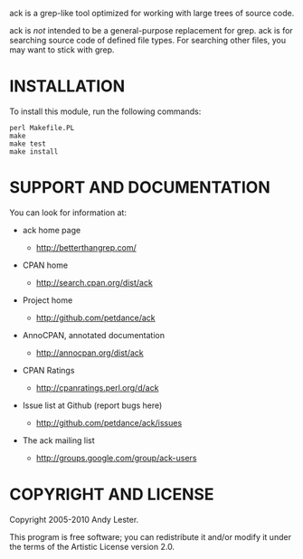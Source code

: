 ack is a grep-like tool optimized for working with large trees of
source code.

ack is *not* intended to be a general-purpose replacement for grep.
ack is for searching source code of defined file types.  For searching
other files, you may want to stick with grep.

# INSTALLATION

To install this module, run the following commands:

    perl Makefile.PL
    make
    make test
    make install

# SUPPORT AND DOCUMENTATION

You can look for information at:

* ack home page
    * <http://betterthangrep.com/>

* CPAN home
    * <http://search.cpan.org/dist/ack>

* Project home
    * <http://github.com/petdance/ack>

* AnnoCPAN, annotated documentation
    * <http://annocpan.org/dist/ack>

* CPAN Ratings
    * <http://cpanratings.perl.org/d/ack>

* Issue list at Github (report bugs here)
    * <http://github.com/petdance/ack/issues>

* The ack mailing list
    * <http://groups.google.com/group/ack-users>

# COPYRIGHT AND LICENSE

Copyright 2005-2010 Andy Lester.

This program is free software; you can redistribute it and/or modify
it under the terms of the Artistic License version 2.0.
